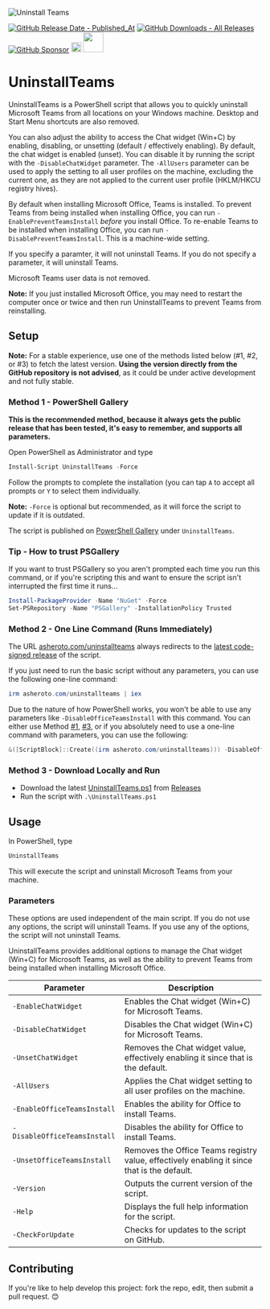 ![Uninstall Teams](https://github.com/asheroto/UninstallTeams/assets/49938263/5d786fb1-6716-4636-b407-6feb1e7a48fd)

[![GitHub Release Date - Published_At](https://img.shields.io/github/release-date/asheroto/UninstallTeams)](https://github.com/asheroto/UninstallTeams/releases)
[![GitHub Downloads - All Releases](https://img.shields.io/github/downloads/asheroto/UninstallTeams/total)](https://github.com/asheroto/UninstallTeams/releases)
[![GitHub Sponsor](https://img.shields.io/github/sponsors/asheroto?label=Sponsor&logo=GitHub)](https://github.com/sponsors/asheroto?frequency=one-time&sponsor=asheroto)
<a href="https://ko-fi.com/asheroto"><img src="https://ko-fi.com/img/githubbutton_sm.svg" alt="Ko-Fi Button" height="20px"></a>
<a href="https://www.buymeacoffee.com/asheroto"><img src="https://img.buymeacoffee.com/button-api/?text=Buy me a coffee&emoji=&slug=seb6596&button_colour=FFDD00&font_colour=000000&font_family=Lato&outline_colour=000000&coffee_colour=ffffff](https://img.buymeacoffee.com/button-api/?text=Buy%20me%20a%20coffee&emoji=&slug=asheroto&button_colour=FFDD00&font_colour=000000&font_family=Lato&outline_colour=000000&coffee_colour=ffffff)" height="40px"></a>

# UninstallTeams

UninstallTeams is a PowerShell script that allows you to quickly uninstall Microsoft Teams from all locations on your Windows machine. Desktop and Start Menu shortcuts are also removed.

You can also adjust the ability to access the Chat widget (Win+C) by enabling, disabling, or unsetting (default / effectively enabling). By default, the chat widget is enabled (unset). You can disable it by running the script with the `-DisableChatWidget` parameter. The `-AllUsers` parameter can be used to apply the setting to all user profiles on the machine, excluding the current one, as they are not applied to the current user profile (HKLM/HKCU registry hives).

By default when installing Microsoft Office, Teams is installed. To prevent Teams from being installed when installing Office, you can run `-EnablePreventTeamsInstall` _before_ you install Office. To re-enable Teams to be installed when installing Office, you can run `-DisablePreventTeamsInstall`. This is a machine-wide setting.

If you specify a paramter, it will not uninstall Teams. If you do not specify a parameter, it will uninstall Teams.

Microsoft Teams user data is not removed.

**Note:** If you just installed Microsoft Office, you may need to restart the computer once or twice and then run UninstallTeams to prevent Teams from reinstalling.

## Setup

**Note:** For a stable experience, use one of the methods listed below (#1, #2, or #3) to fetch the latest version. **Using the version directly from the GitHub repository is not advised**, as it could be under active development and not fully stable.

### Method 1 - PowerShell Gallery

**This is the recommended method, because it always gets the public release that has been tested, it's easy to remember, and supports all parameters.**

Open PowerShell as Administrator and type

```powershell
Install-Script UninstallTeams -Force
```

Follow the prompts to complete the installation (you can tap `A` to accept all prompts or `Y` to select them individually.

**Note:** `-Force` is optional but recommended, as it will force the script to update if it is outdated.

The script is published on [PowerShell Gallery](https://www.powershellgallery.com/packages/UninstallTeams) under `UninstallTeams`.

### Tip - How to trust PSGallery

If you want to trust PSGallery so you aren't prompted each time you run this command, or if you're scripting this and want to ensure the script isn't interrupted the first time it runs...

```powershell
Install-PackageProvider -Name "NuGet" -Force
Set-PSRepository -Name "PSGallery" -InstallationPolicy Trusted
```

### Method 2 - One Line Command (Runs Immediately)

The URL [asheroto.com/uninstallteams](https://asheroto.com/uninstallteams) always redirects to the [latest code-signed release](https://github.com/asheroto/UninstallTeams/releases/latest/download/UninstallTeams.ps1) of the script.

If you just need to run the basic script without any parameters, you can use the following one-line command:

```powershell
irm asheroto.com/uninstallteams | iex
```

Due to the nature of how PowerShell works, you won't be able to use any parameters like
`-DisableOfficeTeamsInstall` with this command. You can either use Method [#1](https://github.com/asheroto/UninstallTeams#method-1---powershell-gallery), [#3](https://github.com/asheroto/UninstallTeams#method-3---download-locally-and-run), or if you absolutely need to use a one-line command with parameters, you can use the following:

```powershell
&([ScriptBlock]::Create((irm asheroto.com/uninstallteams))) -DisableOfficeTeamsInstall
```

### Method 3 - Download Locally and Run

-   Download the latest [UninstallTeams.ps1](https://github.com/asheroto/UninstallTeams/releases/latest/download/UninstallTeams.ps1) from [Releases](https://github.com/asheroto/UninstallTeams/releases)
-   Run the script with `.\UninstallTeams.ps1`

## Usage

In PowerShell, type

```powershell
UninstallTeams
```

This will execute the script and uninstall Microsoft Teams from your machine.

### Parameters

These options are used independent of the main script. If you do not use any options, the script will uninstall Teams. If you use any of the options, the script will not uninstall Teams.

UninstallTeams provides additional options to manage the Chat widget (Win+C) for Microsoft Teams, as well as the ability to prevent Teams from being installed when installing Microsoft Office.

| Parameter                    | Description                                                                                 |
| ---------------------------- | ------------------------------------------------------------------------------------------- |
| `-EnableChatWidget`          | Enables the Chat widget (Win+C) for Microsoft Teams.                                        |
| `-DisableChatWidget`         | Disables the Chat widget (Win+C) for Microsoft Teams.                                       |
| `-UnsetChatWidget`           | Removes the Chat widget value, effectively enabling it since that is the default.           |
| `-AllUsers`                  | Applies the Chat widget setting to all user profiles on the machine.                        |
| `-EnableOfficeTeamsInstall`  | Enables the ability for Office to install Teams.                                            |
| `-DisableOfficeTeamsInstall` | Disables the ability for Office to install Teams.                                           |
| `-UnsetOfficeTeamsInstall`   | Removes the Office Teams registry value, effectively enabling it since that is the default. |
| `-Version`                   | Outputs the current version of the script.                                                  |
| `-Help`                      | Displays the full help information for the script.                                          |
| `-CheckForUpdate`            | Checks for updates to the script on GitHub.                                                 |

## Contributing

If you're like to help develop this project: fork the repo, edit, then submit a pull request. 😊